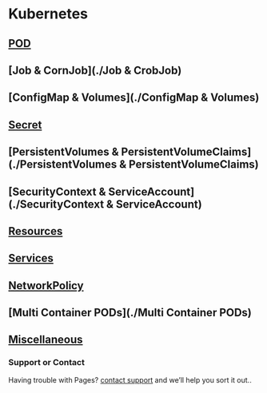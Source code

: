 # Kubernetes

## [POD](./POD/index)

## [Job & CornJob](./Job & CrobJob)

## [ConfigMap & Volumes](./ConfigMap & Volumes)

## [Secret](./Secret)

## [PersistentVolumes & PersistentVolumeClaims](./PersistentVolumes & PersistentVolumeClaims)

## [SecurityContext & ServiceAccount](./SecurityContext & ServiceAccount)

## [Resources](./Resources)

## [Services](./Services)

## [NetworkPolicy](./NetworkPolicy)

## [Multi Container PODs](./Multi Container PODs)

## [Miscellaneous](./Miscellaneous/index)

### Support or Contact

Having trouble with Pages? [contact support](https://github.com/sanppatil) and we’ll help you sort it out..
